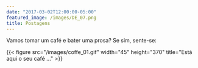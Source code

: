 ```yaml
---
date: "2017-03-02T12:00:00-05:00"
featured_image: /images/DE_07.png
title: Postagens
---
```


Vamos tomar um café e bater uma prosa? Se sim, sente-se:

{{< figure src="/images/coffe_01.gif" width="45" height="370" title="Está aqui o seu café ..." >}}



